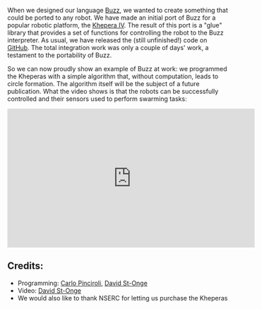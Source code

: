 <!-- 
.. title: Circle Formation using Buzz
.. slug: circle-formation-using-buzz
.. date: 2016-08-09 20:52:01 UTC-04:00
.. tags: Buzz,swarming
.. category: Robotics
.. link: 
.. author: Giovanni Beltrame
.. description: A video of a set of Khepera IV using Buzz
.. type: text
-->

When we designed our language [Buzz](http://the.swarming.buzz), we wanted to create something that could be ported to any robot.
We have made an initial port of Buzz for a popular robotic platform, the [Khepera IV](http://www.k-team.com/mobile-robotics-products/khepera-iv).
The result of this port is a "glue" library that provides a set of functions for controlling the robot to the Buzz interpreter. As usual,
we have released the (still unfinished!) code on [GitHub](https://github.com/MISTLab/BuzzKH4). The total integration work was only a couple of days'
work, a testament to the portability of Buzz.

So we can now proudly show an example of Buzz at work: we programmed the Kheperas with a simple algorithm that, without computation,
leads to circle formation. The algorithm itself will be the subject of a future publication. What the video shows is that the robots
can be successfully controlled and their sensors used to perform swarming tasks:

<iframe width="560" height="315" src="https://www.youtube.com/embed/rwNtbAXgJaQ" frameborder="0" allowfullscreen></iframe>

## Credits:

* Programming: [Carlo Pinciroli](/people/cpinciroli/), [David St-Onge](/people/dstonge/)
* Video: [David St-Onge](/people/dstonge/)
* We would also like to thank NSERC for letting us purchase the Kheperas
